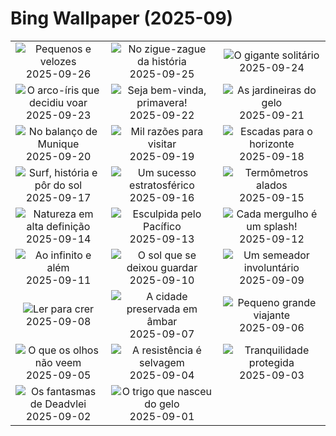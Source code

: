 # Bing Wallpaper (2025-09)

|  |  |  |
|:---:|:---:|:---:|
| ![](https://www.bing.com/th?id=OHR.AutumnChipmunk_PT-BR7323455735_400x240.jpg "Pequenos e velozes") 2025-09-26 | ![](https://www.bing.com/th?id=OHR.FortChittorgarh_PT-BR4240075767_400x240.jpg "No zigue-zague da história") 2025-09-25 | ![](https://www.bing.com/th?id=OHR.BearLodge_PT-BR9369560385_400x240.jpg "O gigante solitário") 2025-09-24 |
| ![](https://www.bing.com/th?id=OHR.ToucanForest_PT-BR8747698753_400x240.jpg "O arco-íris que decidiu voar") 2025-09-23 | ![](https://www.bing.com/th?id=OHR.Primavera25_PT-BR8233875845_400x240.jpg "Seja bem-vinda, primavera!") 2025-09-22 | ![](https://www.bing.com/th?id=OHR.IceOtters_PT-BR7598435461_400x240.jpg "As jardineiras do gelo") 2025-09-21 |
| ![](https://www.bing.com/th?id=OHR.OktoberfestSwing_PT-BR6824532260_400x240.jpg "No balanço de Munique") 2025-09-20 | ![](https://www.bing.com/th?id=OHR.ThousandIslands_PT-BR6464136258_400x240.jpg "Mil razões para visitar") 2025-09-19 | ![](https://www.bing.com/th?id=OHR.DunquinIreland_PT-BR6766126699_400x240.jpg "Escadas para o horizonte") 2025-09-18 |
| ![](https://www.bing.com/th?id=OHR.ArpoadorRJ_PT-BR5341950627_400x240.jpg "Surf, história e pôr do sol") 2025-09-17 | ![](https://www.bing.com/th?id=OHR.OzoneEarth_PT-BR3466489488_400x240.jpg "Um sucesso estratosférico") 2025-09-16 | ![](https://www.bing.com/th?id=OHR.Echasse_PT-BR5689846497_400x240.jpg "Termômetros alados") 2025-09-15 |
| ![](https://www.bing.com/th?id=OHR.HohWaterfall_PT-BR6671892401_400x240.jpg "Natureza em alta definição") 2025-09-14 | ![](https://www.bing.com/th?id=OHR.PointReyesSeashore_PT-BR6646395434_400x240.jpg "Esculpida pelo Pacífico") 2025-09-13 | ![](https://www.bing.com/th?id=OHR.SpinnerDolphins_PT-BR7075724083_400x240.jpg "Cada mergulho é um splash!") 2025-09-12 |
| ![](https://www.bing.com/th?id=OHR.ExtremaduraJamon_PT-BR7599252573_400x240.jpg "Ao infinito e além") 2025-09-11 | ![](https://www.bing.com/th?id=OHR.YorkshireHay_PT-BR7088228512_400x240.jpg "O sol que se deixou guardar") 2025-09-10 | ![](https://www.bing.com/th?id=OHR.SwissSquirrel_PT-BR6801984629_400x240.jpg "Um semeador involuntário") 2025-09-09 |
| ![](https://www.bing.com/th?id=OHR.OrchardLibrary_PT-BR6559924297_400x240.jpg "Ler para crer") 2025-09-08 | ![](https://www.bing.com/th?id=OHR.BlueGdansk_PT-BR6180639699_400x240.jpg "A cidade preservada em âmbar") 2025-09-07 | ![](https://www.bing.com/th?id=OHR.RufousHummer_PT-BR5721753783_400x240.jpg "Pequeno grande viajante") 2025-09-06 |
| ![](https://www.bing.com/th?id=OHR.DiaAmazonia_PT-BR5240863340_400x240.jpg "O que os olhos não veem") 2025-09-05 | ![](https://www.bing.com/th?id=OHR.WrestlingBears_PT-BR2169243821_400x240.jpg "A resistência é selvagem") 2025-09-04 | ![](https://www.bing.com/th?id=OHR.MinnesotaWaters_PT-BR7389411612_400x240.jpg "Tranquilidade protegida") 2025-09-03 |
| ![](https://www.bing.com/th?id=OHR.DeadvleiTrees_PT-BR2241595565_400x240.jpg "Os fantasmas de Deadvlei") 2025-09-02 | ![](https://www.bing.com/th?id=OHR.PalouseWA_PT-BR8269290462_400x240.jpg "O trigo que nasceu do gelo") 2025-09-01 |  |
